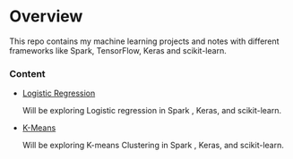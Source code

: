 # Overview
This repo contains my machine learning projects and notes with different frameworks like Spark, TensorFlow, Keras and scikit-learn.

### Content

 - [Logistic Regression](projects/logistic_regression.md)

   Will be exploring Logistic regression in Spark , Keras, and  scikit-learn.

 - [K-Means](projects/k_means.md)

   Will be exploring K-means Clustering in Spark , Keras, and  scikit-learn.
